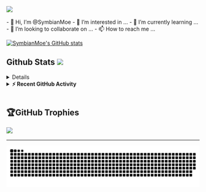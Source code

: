 
<p>
  <a href="https://github.com/DenverCoder1/readme-typing-svg"><img src="https://readme-typing-svg.herokuapp.com?&font=IBM+Plex+Sans&color=abcdef&size=20&lines=Welcome+to+my+GitHub+Profile!;I'm+a+Data+Scientist;I'm+also+studying+Computer+Engineering" /></a>
</p>
- 👋 Hi, I’m @SymbianMoe
- 👀 I’m interested in ...
- 🌱 I’m currently learning ...
- 💞️ I’m looking to collaborate on ...
- 📫 How to reach me ...

[![SymbianMoe's GitHub stats](https://github-readme-stats.vercel.app/api?username=SymbianMoe&show_icons=true&theme=transparent)](https://github.com/SymbianMoe)


## Github Stats <img src = "https://i.pinimg.com/originals/65/c4/f4/65c4f452571be1261e9c623f7da488ac.gif" width = 35px>


<details> 
 <b>💻 GitHub Profile Stats</b>
  <br/>
 <p>
    <a href="https://github.com/anuraghazra/github-readme-stats"><img alt="Ifeanyi's Github Stats" src="https://github-readme-stats.vercel.app/api?username=SymbianMoe&show_icons=true&count_private=true&theme=transparent" height="192px"/></a>
<a>
  <img src="https://github-readme-stats.vercel.app/api/top-langs?username=SymbianMoe&show_icons=true&locale=en&layout=compact&theme=transparent" alt="SymbianMoe" height="192px"/>
</a>
  </p>


</details>


<details>
  <summary><b>⚡ Recent GitHub Activity</b></summary>
  <br/>
   <a href="https://github.com/SymbianMoe"><img alt="Moe's Activity Graph" src="https://activity-graph.herokuapp.com/graph?username=SymbianMoe&custom_title=Moe's%20Contribution%20Graph&theme=github" /></a>
  <br/>

</details>

<br/>

## 🏆GitHub Trophies
![](https://github-profile-trophy.vercel.app/?username=SymbianMoe&theme=transparent&no-frame=false&no-bg=false&margin-w=4)



----

<p align="center">
  <img  src="https://raw.githubusercontent.com/Elanza-48/Elanza-48/main/resources/img/github-contribution-grid-snake.svg"
    alt="example" />
</p>

